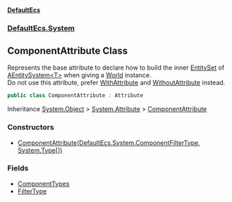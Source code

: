 #### [DefaultEcs](./index.md 'index')
### [DefaultEcs.System](./DefaultEcs-System.md 'DefaultEcs.System')
## ComponentAttribute Class
Represents the base attribute to declare how to build the inner [EntitySet](./DefaultEcs-EntitySet.md 'DefaultEcs.EntitySet') of [AEntitySystem&lt;T&gt;](./DefaultEcs-System-AEntitySystem-T-.md 'DefaultEcs.System.AEntitySystem&lt;T&gt;') when giving a [World](./DefaultEcs-World.md 'DefaultEcs.World') instance.  
Do not use this attribute, prefer [WithAttribute](./DefaultEcs-System-WithAttribute.md 'DefaultEcs.System.WithAttribute') and [WithoutAttribute](./DefaultEcs-System-WithoutAttribute.md 'DefaultEcs.System.WithoutAttribute') instead.  
```csharp
public class ComponentAttribute : Attribute
```
Inheritance [System.Object](https://docs.microsoft.com/en-us/dotnet/api/System.Object 'System.Object') &gt; [System.Attribute](https://docs.microsoft.com/en-us/dotnet/api/System.Attribute 'System.Attribute') &gt; [ComponentAttribute](./DefaultEcs-System-ComponentAttribute.md 'DefaultEcs.System.ComponentAttribute')  
### Constructors
- [ComponentAttribute(DefaultEcs.System.ComponentFilterType, System.Type[])](./DefaultEcs-System-ComponentAttribute-ComponentAttribute(DefaultEcs-System-ComponentFilterType_System-Type--).md 'DefaultEcs.System.ComponentAttribute.ComponentAttribute(DefaultEcs.System.ComponentFilterType, System.Type[])')
### Fields
- [ComponentTypes](./DefaultEcs-System-ComponentAttribute-ComponentTypes.md 'DefaultEcs.System.ComponentAttribute.ComponentTypes')
- [FilterType](./DefaultEcs-System-ComponentAttribute-FilterType.md 'DefaultEcs.System.ComponentAttribute.FilterType')
